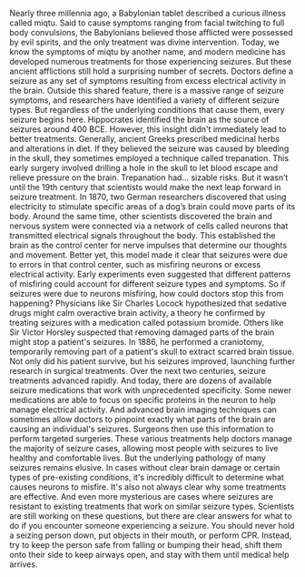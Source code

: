 Nearly three millennia ago, a Babylonian tablet described  a curious illness called miqtu. Said to cause symptoms ranging from  facial twitching to full body convulsions, the Babylonians believed those afflicted were possessed by evil spirits, and the only treatment was divine intervention. Today, we know the symptoms of miqtu by another name, and modern medicine has developed numerous treatments for those experiencing seizures. But these ancient afflictions still hold a surprising number of secrets. Doctors define a seizure  as any set of symptoms resulting from excess  electrical activity in the brain. Outside this shared feature, there is a  massive range of seizure symptoms, and researchers have identified a variety of different seizure types. But regardless of the underlying conditions that cause them, every seizure begins here. Hippocrates identified the brain  as the source of seizures around 400 BCE. However, this insight didn't immediately lead to better treatments. Generally, ancient Greeks prescribed medicinal herbs and alterations in diet. If they believed the seizure was caused  by bleeding in the skull, they sometimes employed a technique called trepanation. This early surgery involved drilling  a hole in the skull to let blood escape and relieve pressure on the brain. Trepanation had... sizable risks. But it wasn’t until the 19th century that scientists would make the next leap forward  in seizure treatment. In 1870, two German researchers discovered that using electricity to stimulate specific areas of a dog’s  brain could move parts of its body. Around the same time, other scientists discovered the brain and nervous system were connected via a network of cells  called neurons that transmitted electrical signals  throughout the body. This established the brain  as the control center for nerve impulses that determine our thoughts and movement. Better yet, this model made it clear  that seizures were due to errors in that control center, such as misfiring neurons or excess electrical activity. Early experiments even suggested  that different patterns of misfiring could account for different  seizure types and symptoms. So if seizures were due to neurons misfiring, how could doctors stop this from happening? Physicians like Sir Charles Locock hypothesized that sedative drugs might calm overactive brain activity, a theory he confirmed by treating seizures with a medication called  potassium bromide. Others like Sir Victor Horsley suspected that removing damaged parts of the brain might stop a patient's seizures. In 1886, he performed a craniotomy, temporarily removing part of a patient's skull to extract scarred brain tissue. Not only did his patient survive, but his seizures improved, launching further research  in surgical treatments. Over the next two centuries,  seizure treatments advanced rapidly. And today, there are dozens of available seizure medications that work with unprecedented specificity. Some newer medications are able  to focus on specific proteins in the neuron to help manage electrical activity. And advanced brain imaging techniques can sometimes allow doctors to pinpoint exactly what parts of the brain are causing an individual's seizures. Surgeons then use this information to perform targeted surgeries. These various treatments help doctors manage the majority of seizure cases, allowing most people with seizures  to live healthy and comfortable lives. But the underlying pathology  of many seizures remains elusive. In cases without clear brain damage or  certain types of pre-existing conditions, it's incredibly difficult to determine what causes neurons to misfire. It's also not always clear why some treatments are effective. And even more mysterious are cases where seizures are resistant to existing treatments that work  on similar seizure types. Scientists are still working on these questions, but there are clear answers for what to do if you encounter someone experiencing a seizure. You should never hold  a seizing person down, put objects in their mouth,  or perform CPR. Instead, try to keep the person safe from falling or bumping their head, shift them onto their side to keep airways open, and stay with them until medical help arrives. 